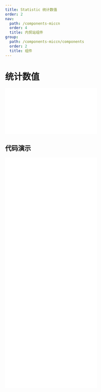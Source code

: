 ```yaml
---
title: Statistic 统计数值
order: 2
nav:
  path: /components-miccn
  order: 4
  title: 内贸站组件
group:
  path: /components-miccn/components
  order: 2
  title: 组件
---
```


# 统计数值

<div>
<embed src="@docs-common/statistic/index.md"></embed>
</div>
        
## 代码演示

<Row gutter=8>

  <Col span=12>
    
  <div class="code-box"><embed src="@abiz-rc-miccn/statistic/demo/basic-statistic-miccn.md"></embed></div>
          
  <div class="code-box"><embed src="@abiz-rc-miccn/statistic/demo/card-statistic-miccn.md"></embed></div>
          
  </Col>
          
  <Col span=12>
    
  <div class="code-box"><embed src="@abiz-rc-miccn/statistic/demo/unit-statistic-miccn.md"></embed></div>
          
  <div class="code-box"><embed src="@abiz-rc-miccn/statistic/demo/countdown-statistic-miccn.md"></embed></div>
          
  </Col>
          
</Row>
        
<div><embed src="@docs-common/statistic/index-api.md"></embed><div>
